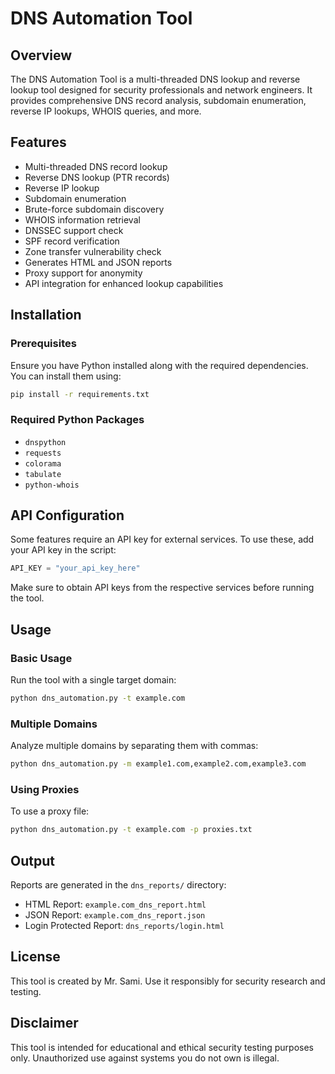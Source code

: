 # DNS Automation Tool

## Overview
The DNS Automation Tool is a multi-threaded DNS lookup and reverse lookup tool designed for security professionals and network engineers. It provides comprehensive DNS record analysis, subdomain enumeration, reverse IP lookups, WHOIS queries, and more.

## Features
- Multi-threaded DNS record lookup
- Reverse DNS lookup (PTR records)
- Reverse IP lookup
- Subdomain enumeration
- Brute-force subdomain discovery
- WHOIS information retrieval
- DNSSEC support check
- SPF record verification
- Zone transfer vulnerability check
- Generates HTML and JSON reports
- Proxy support for anonymity
- API integration for enhanced lookup capabilities

## Installation
### Prerequisites
Ensure you have Python installed along with the required dependencies. You can install them using:
```bash
pip install -r requirements.txt
```

### Required Python Packages
- `dnspython`
- `requests`
- `colorama`
- `tabulate`
- `python-whois`

## API Configuration
Some features require an API key for external services. To use these, add your API key in the script:
```python
API_KEY = "your_api_key_here"
```
Make sure to obtain API keys from the respective services before running the tool.

## Usage
### Basic Usage
Run the tool with a single target domain:
```bash
python dns_automation.py -t example.com
```

### Multiple Domains
Analyze multiple domains by separating them with commas:
```bash
python dns_automation.py -m example1.com,example2.com,example3.com
```

### Using Proxies
To use a proxy file:
```bash
python dns_automation.py -t example.com -p proxies.txt
```

## Output
Reports are generated in the `dns_reports/` directory:
- HTML Report: `example.com_dns_report.html`
- JSON Report: `example.com_dns_report.json`
- Login Protected Report: `dns_reports/login.html`

## License
This tool is created by Mr. Sami. Use it responsibly for security research and testing.

## Disclaimer
This tool is intended for educational and ethical security testing purposes only. Unauthorized use against systems you do not own is illegal.

